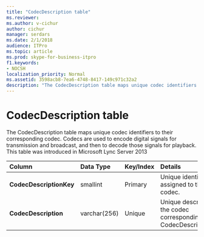 ```yaml
---
title: "CodecDescription table"
ms.reviewer: 
ms.author: v-cichur
author: cichur
manager: serdars
ms.date: 2/1/2018
audience: ITPro
ms.topic: article
ms.prod: skype-for-business-itpro
f1.keywords:
- NOCSH
localization_priority: Normal
ms.assetid: 3598acb8-7ea6-4748-8417-149c971c32a2
description: "The CodecDescription table maps unique codec identifiers to their corresponding codec. Codecs are used to encode digital signals for transmission and broadcast, and then to decode those signals for playback. This table was introduced in Microsoft Lync Server 2013"
---
```


# CodecDescription table
 
The CodecDescription table maps unique codec identifiers to their corresponding codec. Codecs are used to encode digital signals for transmission and broadcast, and then to decode those signals for playback. This table was introduced in Microsoft Lync Server 2013
  
|**Column**|**Data Type**|**Key/Index**|**Details**|
|:-----|:-----|:-----|:-----|
|**CodecDescriptionKey** <br/> |smallint  <br/> |Primary  <br/> |Unique identifier assigned to the codec.  <br/> |
|**CodecDescription** <br/> |varchar(256)  <br/> |Unique  <br/> |Unique description of the codec corresponding to the CodecDescriptionKey.  <br/> |
   

